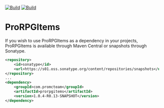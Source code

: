 [![Build](https://github.com/promcteam/prorpgitems/actions/workflows/release.yml/badge.svg?branch=main)](https://s01.oss.sonatype.org/content/repositories/releases/com/promcteam/prorpgitems/1.0.4-R0.13-SNAPSHOT)
[![Build](https://github.com/promcteam/prorpgitems/actions/workflows/devbuild.yml/badge.svg?branch=dev)](https://s01.oss.sonatype.org/content/repositories/snapshots/com/promcteam/prorpgitems/1.0.4-R0.13-SNAPSHOT)

# ProRPGItems

If you wish to use ProRPGItems as a dependency in your projects, ProRPGItems is available through Maven Central
or snapshots through Sonatype.

```xml
<repository>
    <id>sonatype</id>
    <url>https://s01.oss.sonatype.org/content/repositories/snapshots</url>
</repository>
...
<dependency>
    <groupId>com.promcteam</groupId>
    <artifactId>prorpgitems</artifactId>
    <version>1.0.4-R0.13-SNAPSHOT</version>
</dependency>
```